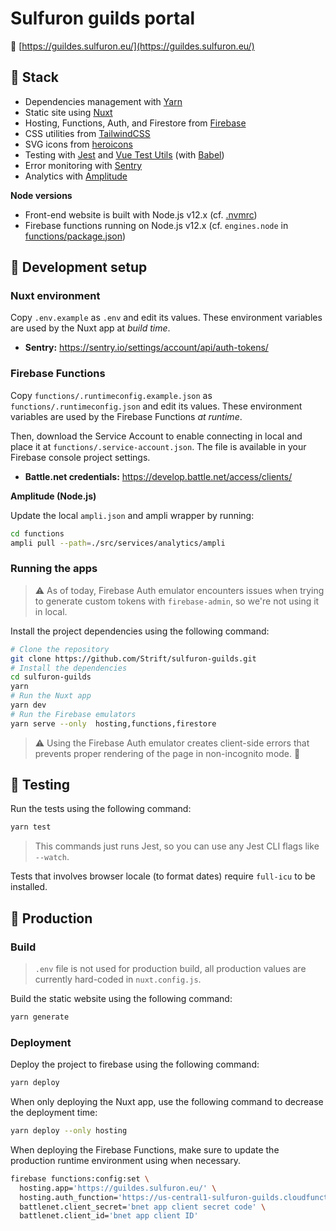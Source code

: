 # Sulfuron guilds portal

🔗 [https://guildes.sulfuron.eu/](https://guildes.sulfuron.eu/)

## 🧰 Stack

- Dependencies management with [Yarn](https://yarnpkg.com/)
- Static site using [Nuxt](https://nuxtjs.org/)
- Hosting, Functions, Auth, and Firestore from [Firebase](https://firebase.google.com/)
- CSS utilities from [TailwindCSS](https://tailwindcss.com/)
- SVG icons from [heroicons](https://heroicons.com/)
- Testing with [Jest](https://jestjs.io/en/) and [Vue Test Utils](https://vue-test-utils.vuejs.org/) (with [Babel](https://babeljs.io/))
- Error monitoring with [Sentry](https://sentry.io)
- Analytics with [Amplitude](https://amplitude.com)

**Node versions**

- Front-end website is built with Node.js v12.x (cf. [.nvmrc](.nvmrc))
- Firebase functions running on Node.js v12.x (cf. `engines.node` in [functions/package.json](functions/package.json))

## 🚧 Development setup

### Nuxt environment

Copy `.env.example` as `.env` and edit its values. 
These environment variables are used by the Nuxt app at _build time_.

- **Sentry:** https://sentry.io/settings/account/api/auth-tokens/

### Firebase Functions

Copy `functions/.runtimeconfig.example.json` as `functions/.runtimeconfig.json` and edit its values. 
These environment variables are used by the Firebase Functions _at runtime_.

Then, download the Service Account to enable connecting in local and place it at `functions/.service-account.json`. 
The file is available in your Firebase console project settings. 

- **Battle.net credentials:** https://develop.battle.net/access/clients/

**Amplitude (Node.js)**

Update the local `ampli.json` and ampli wrapper by running:

```bash
cd functions
ampli pull --path=./src/services/analytics/ampli
```

### Running the apps

> ⚠️ As of today, Firebase Auth emulator encounters issues when trying to generate custom tokens with `firebase-admin`, so we're not using it in local. 

Install the project dependencies using the following command:

```bash
# Clone the repository
git clone https://github.com/Strift/sulfuron-guilds.git
# Install the dependencies
cd sulfuron-guilds
yarn
# Run the Nuxt app
yarn dev
# Run the Firebase emulators
yarn serve --only  hosting,functions,firestore
```

> ⚠️ Using the Firebase Auth emulator creates client-side errors that prevents proper rendering of the page in non-incognito mode. 🤔

## 🧪 Testing

Run the tests using the following command:

```bash
yarn test
```

> This commands just runs Jest, so you can use any Jest CLI flags like `--watch`. 

Tests that involves browser locale (to format dates) require `full-icu` to be installed.

## 🚀 Production

### Build

> `.env` file is not used for production build, all production values are currently hard-coded in `nuxt.config.js`.

Build the static website using the following command:

```bash
yarn generate
```

### Deployment

Deploy the project to firebase using the following command:

```bash
yarn deploy
```

When only deploying the Nuxt app, use the following command to decrease the deployment time:

```bash
yarn deploy --only hosting
```

When deploying the Firebase Functions, make sure to update the production runtime environment using when necessary.

```bash
firebase functions:config:set \
  hosting.app='https://guildes.sulfuron.eu/' \
  hosting.auth_function='https://us-central1-sulfuron-guilds.cloudfunctions.net/auth' \
  battlenet.client_secret='bnet app client secret code' \
  battlenet.client_id='bnet app client ID'
```